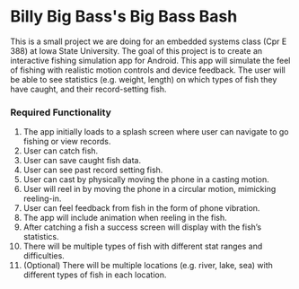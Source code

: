 # Billy Big Bass's Big Bass Bash
This is a small project we are doing for an embedded systems class (Cpr E 388) at Iowa State University. The goal of this project is to create an interactive fishing simulation app for Android. This app will simulate the feel of fishing with realistic motion controls and device feedback. The user will be able to see statistics (e.g. weight, length) on which types of fish they have caught, and their record-setting fish.
### Required Functionality
1. The app initially loads to a splash screen where user can navigate to go fishing or view records.
1. User can catch fish.
1. User can save caught fish data.
1. User can see past record setting fish.
1. User can cast by physically moving the phone in a casting motion.
1. User will reel in by moving the phone in a circular motion, mimicking reeling-in.
1. User can feel feedback from fish in the form of phone vibration.
1. The app will include animation when reeling in the fish.
1. After catching a fish a success screen will display with the fish’s statistics.
1. There will be multiple types of fish with different stat ranges and difficulties.
1. (Optional) There will be multiple locations (e.g. river, lake, sea) with different types of fish in each location.

